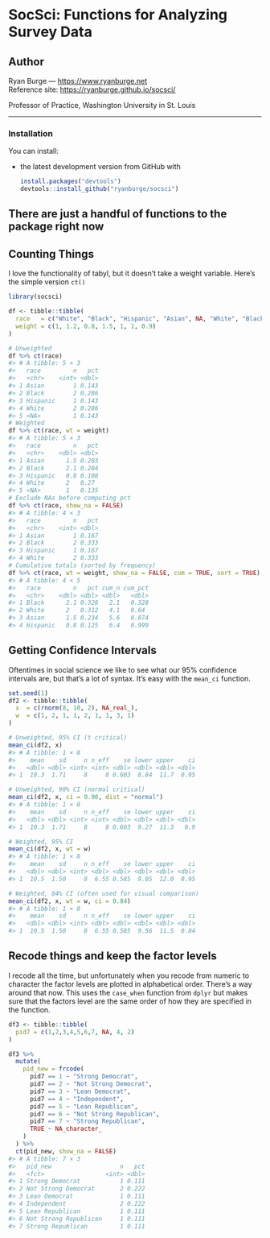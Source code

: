 
# SocSci: Functions for Analyzing Survey Data

## Author

Ryan Burge — <https://www.ryanburge.net>  
Reference site: <https://ryanburge.github.io/socsci/>

Professor of Practice, Washington University in St. Louis

------------------------------------------------------------------------

### Installation

You can install:

- the latest development version from GitHub with

  ``` r
  install.packages("devtools")
  devtools::install_github("ryanburge/socsci")
  ```

## There are just a handful of functions to the package right now

## Counting Things

I love the functionality of tabyl, but it doesn’t take a weight
variable. Here’s the simple version `ct()`

``` r
library(socsci)

df <- tibble::tibble(
  race   = c("White", "Black", "Hispanic", "Asian", NA, "White", "Black"),
  weight = c(1, 1.2, 0.8, 1.5, 1, 1, 0.9)
)

# Unweighted
df %>% ct(race)
#> # A tibble: 5 × 3
#>   race         n   pct
#>   <chr>    <int> <dbl>
#> 1 Asian        1 0.143
#> 2 Black        2 0.286
#> 3 Hispanic     1 0.143
#> 4 White        2 0.286
#> 5 <NA>         1 0.143
# Weighted
df %>% ct(race, wt = weight)
#> # A tibble: 5 × 3
#>   race         n   pct
#>   <chr>    <dbl> <dbl>
#> 1 Asian      1.5 0.203
#> 2 Black      2.1 0.284
#> 3 Hispanic   0.8 0.108
#> 4 White      2   0.27 
#> 5 <NA>       1   0.135
# Exclude NAs before computing pct
df %>% ct(race, show_na = FALSE)
#> # A tibble: 4 × 3
#>   race         n   pct
#>   <chr>    <int> <dbl>
#> 1 Asian        1 0.167
#> 2 Black        2 0.333
#> 3 Hispanic     1 0.167
#> 4 White        2 0.333
# Cumulative totals (sorted by frequency)
df %>% ct(race, wt = weight, show_na = FALSE, cum = TRUE, sort = TRUE)
#> # A tibble: 4 × 5
#>   race         n   pct cum_n cum_pct
#>   <chr>    <dbl> <dbl> <dbl>   <dbl>
#> 1 Black      2.1 0.328   2.1   0.328
#> 2 White      2   0.312   4.1   0.64 
#> 3 Asian      1.5 0.234   5.6   0.874
#> 4 Hispanic   0.8 0.125   6.4   0.999
```

## Getting Confidence Intervals

Oftentimes in social science we like to see what our 95% confidence
intervals are, but that’s a lot of syntax. It’s easy with the `mean_ci`
function.

``` r
set.seed(1)
df2 <- tibble::tibble(
  x  = c(rnorm(8, 10, 2), NA_real_),
  w  = c(1, 2, 1, 1, 2, 1, 1, 3, 1)
)

# Unweighted, 95% CI (t critical)
mean_ci(df2, x)
#> # A tibble: 1 × 8
#>    mean    sd     n n_eff    se lower upper    ci
#>   <dbl> <dbl> <int> <int> <dbl> <dbl> <dbl> <dbl>
#> 1  10.3  1.71     8     8 0.603  8.84  11.7  0.95

# Unweighted, 90% CI (normal critical)
mean_ci(df2, x, ci = 0.90, dist = "normal")
#> # A tibble: 1 × 8
#>    mean    sd     n n_eff    se lower upper    ci
#>   <dbl> <dbl> <int> <int> <dbl> <dbl> <dbl> <dbl>
#> 1  10.3  1.71     8     8 0.603  9.27  11.3   0.9

# Weighted, 95% CI
mean_ci(df2, x, wt = w)
#> # A tibble: 1 × 8
#>    mean    sd     n n_eff    se lower upper    ci
#>   <dbl> <dbl> <int> <dbl> <dbl> <dbl> <dbl> <dbl>
#> 1  10.5  1.50     8  6.55 0.585  9.05  12.0  0.95

# Weighted, 84% CI (often used for visual comparison)
mean_ci(df2, x, wt = w, ci = 0.84)
#> # A tibble: 1 × 8
#>    mean    sd     n n_eff    se lower upper    ci
#>   <dbl> <dbl> <int> <dbl> <dbl> <dbl> <dbl> <dbl>
#> 1  10.5  1.50     8  6.55 0.585  9.56  11.5  0.84
```

## Recode things and keep the factor levels

I recode all the time, but unfortunately when you recode from numeric to
character the factor levels are plotted in alphabetical order. There’s a
way around that now. This uses the `case_when` function from `dplyr` but
makes sure that the factors level are the same order of how they are
specified in the function.

``` r
df3 <- tibble::tibble(
  pid7 = c(1,2,3,4,5,6,7, NA, 4, 2)
)

df3 %>%
  mutate(
    pid_new = frcode(
      pid7 == 1 ~ "Strong Democrat",
      pid7 == 2 ~ "Not Strong Democrat",
      pid7 == 3 ~ "Lean Democrat",
      pid7 == 4 ~ "Independent",
      pid7 == 5 ~ "Lean Republican",
      pid7 == 6 ~ "Not Strong Republican",
      pid7 == 7 ~ "Strong Republican",
      TRUE ~ NA_character_
    )
  ) %>%
  ct(pid_new, show_na = FALSE)
#> # A tibble: 7 × 3
#>   pid_new                   n   pct
#>   <fct>                 <int> <dbl>
#> 1 Strong Democrat           1 0.111
#> 2 Not Strong Democrat       2 0.222
#> 3 Lean Democrat             1 0.111
#> 4 Independent               2 0.222
#> 5 Lean Republican           1 0.111
#> 6 Not Strong Republican     1 0.111
#> 7 Strong Republican         1 0.111
```
